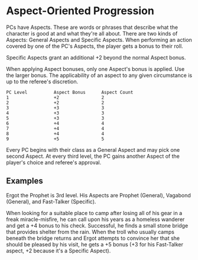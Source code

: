 # Aspect-Oriented Progression

PCs have Aspects.  These are words or phrases that describe what the character
is good at and what they're all about.  There are two kinds of Aspects: General
Aspects and Specific Aspects.  When performing an action covered by one of the
PC's Aspects, the player gets a bonus to their roll.

Specific Aspects grant an additional +2 beyond the normal Aspect bonus.

When applying Aspect bonuses, only one Aspect's bonus is applied.  Use the
larger bonus.  The applicability of an aspect to any given circumstance is up
to the referee's discretion.

    PC Level          Aspect Bonus      Aspect Count
    1                 +2                2
    2                 +2                2
    3                 +3                3
    4                 +3                3
    5                 +3                3
    6                 +4                4
    7                 +4                4
    8                 +4                4
    9                 +5                5

Every PC begins with their class as a General Aspect and may pick one second
Aspect.  At every third level, the PC gains another Aspect of the player's
choice and referee's approval.

## Examples

Ergot the Prophet is 3rd level.  His Aspects are Prophet (General), Vagabond
(General), and Fast-Talker (Specific).

When looking for a suitable place to camp after losing all of his gear in a
freak miracle-misfire, he can call upon his years as a homeless wanderer and
get a +4 bonus to his check.  Successful, he finds a small stone bridge that
provides shelter from the rain.  When the troll who usually camps beneath the
bridge returns and Ergot attempts to convince her that she should be pleased by
his visit, he gets a +5 bonus (+3 for his Fast-Talker aspect, +2 because it's a
Specific Aspect).


